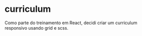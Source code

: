 # curriculum
Como parte do treinamento em React, decidi criar um curriculum responsivo usando grid e scss.
